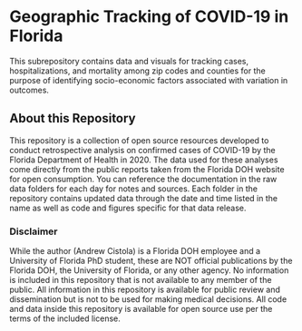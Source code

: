 # Geographic Tracking of COVID-19 in Florida
This subrepository contains data and visuals for tracking cases, hospitalizations, and mortality among zip codes and counties for the purpose of identifying socio-economic factors associated with variation in outcomes. 

## About this Repository
This repository is a collection of open source resources developed to conduct retrospective analysis on confirmed cases of COVID-19 by the Florida Department of Health in 2020. 
The data used for these analyses come directly from the public reports taken from the Florida DOH website for open consumption. You can reference the documentation in the raw data folders for each day for notes and sources.
Each folder in the repository contains updated data through the date and time listed in the name as well as code and figures specific for that data release. 

### Disclaimer
While the author (Andrew Cistola) is a Florida DOH employee and a University of Florida PhD student, these are NOT official publications by the Florida DOH, the University of Florida, or any other agency. 
No information is included in this repository that is not available to any member of the public. 
All information in this repository is available for public review and dissemination but is not to be used for making medical decisions. 
All code and data inside this repository is available for open source use per the terms of the included license. 